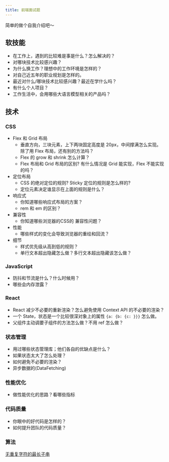 ```yaml
---
title: 前端面试题
---
```


简单的做个自我介绍吧～

## 软技能
* 在工作上，遇到的比较难是事是什么？怎么解决的？
* 对哪块技术比较感兴趣？
* 为什么换工作？理想中的工作环境是怎样的？
* 对自己近五年的职业规划是怎样的。
* 最近对什么/哪块技术比较感兴趣？最近在学什么吗？
* 有什么个人项目？
* 工作生活中，会用哪些大语言模型相关的产品吗？
  
## 技术
### CSS
* Flex 和 Grid 布局
  * 垂直方向，三块元素，上下两块固定高度是 20px，中间撑满怎么实现。除了用 Flex 布局，还有别的方法吗？
  * Flex 的 grow 和 shrink 怎么计算？
  * Flex 布局和 Grid 布局的区别? 有什么情况是 Grid 能实现，Flex 不能实现的吗？
* 定位布局
  * CSS 的绝对定位的规则? Sticky 定位的规则是怎么样的?
  * 定位元素决定谁显示在上面的规则是什么？
* 响应式
  * 你知道哪些响应式布局的方案？
  * rem 和 em 的区别？
* 兼容性
  * 你知道哪些浏览器的CSS的 兼容性问题？
* 性能
  * 哪些样式的变化会导致浏览器的重绘和回流？ 
* 细节
  * 样式优先级从高到低的规则？
  * 单行文本超出隐藏怎么做？多行文本超出隐藏该怎么做？

### JavaScript
* 防抖和节流是什么？什么时候用？
* 哪些会内存泄露？

### React
* React 减少不必要的重新渲染？怎么避免使用 Context API 的不必要的渲染？
* 一个 State，状态是一个比较很深对象上的属性 `{a: {b: {c: }}}` 怎么做。
* 父组件主动调要子组件的方法怎么做？不用 ref 怎么做？

### 状态管理
* 用过哪些状态管理库；他们各自的优缺点是什么？
* 如果状态太大了怎么处理？
* 如何避免不必要的渲染？
* 异步数据的(DataFetching)

### 性能优化
* 做性能优化的思路？看哪些指标

### 代码质量
* 你眼中的好代码是怎样的？
* 如何提升团队的代码质量？

### 算法
[无重复字符的最长子串](https://leetcode.cn/problems/wtcaE1/description/)



